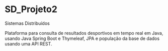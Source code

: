 # SD_Projeto2

Sistemas Distribuídos

Plataforma para consulta de resultados desportivos em tempo real em Java, usando Java Spring Boot e Thymeleaf, JPA e população da base de dados usando uma API REST.
